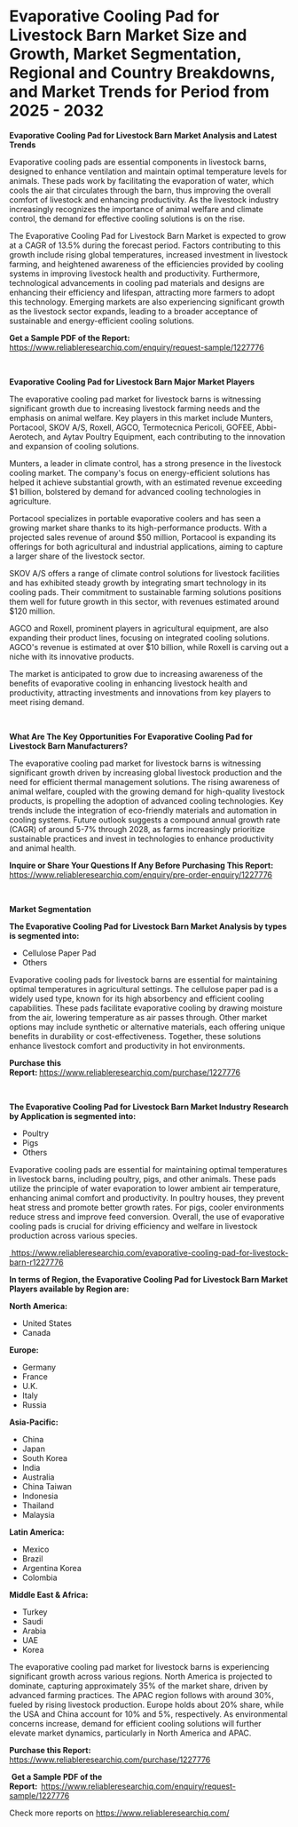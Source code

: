 <p><h1>Evaporative Cooling Pad for Livestock Barn Market Size and Growth, Market Segmentation, Regional and Country Breakdowns, and Market Trends for Period from 2025 -  2032</h1></p><p><strong>Evaporative Cooling Pad for Livestock Barn Market Analysis and Latest Trends</strong></p>
<p><p>Evaporative cooling pads are essential components in livestock barns, designed to enhance ventilation and maintain optimal temperature levels for animals. These pads work by facilitating the evaporation of water, which cools the air that circulates through the barn, thus improving the overall comfort of livestock and enhancing productivity. As the livestock industry increasingly recognizes the importance of animal welfare and climate control, the demand for effective cooling solutions is on the rise.</p><p>The Evaporative Cooling Pad for Livestock Barn Market is expected to grow at a CAGR of 13.5% during the forecast period. Factors contributing to this growth include rising global temperatures, increased investment in livestock farming, and heightened awareness of the efficiencies provided by cooling systems in improving livestock health and productivity. Furthermore, technological advancements in cooling pad materials and designs are enhancing their efficiency and lifespan, attracting more farmers to adopt this technology. Emerging markets are also experiencing significant growth as the livestock sector expands, leading to a broader acceptance of sustainable and energy-efficient cooling solutions.</p></p>
<p><strong>Get a Sample PDF of the Report:&nbsp;</strong> <a href="https://www.reliableresearchiq.com/enquiry/request-sample/1227776?utm_campaign=2443&utm_medium=2&utm_source=Github&utm_content=ia&utm_term=30032025&utm_id=evaporative-cooling-pad-for-livestock-barn">https://www.reliableresearchiq.com/enquiry/request-sample/1227776</a></p>
<p>&nbsp;</p>
<p><strong>Evaporative Cooling Pad for Livestock Barn Major Market Players</strong></p>
<p><p>The evaporative cooling pad market for livestock barns is witnessing significant growth due to increasing livestock farming needs and the emphasis on animal welfare. Key players in this market include Munters, Portacool, SKOV A/S, Roxell, AGCO, Termotecnica Pericoli, GOFEE, Abbi-Aerotech, and Aytav Poultry Equipment, each contributing to the innovation and expansion of cooling solutions.</p><p>Munters, a leader in climate control, has a strong presence in the livestock cooling market. The company's focus on energy-efficient solutions has helped it achieve substantial growth, with an estimated revenue exceeding $1 billion, bolstered by demand for advanced cooling technologies in agriculture.</p><p>Portacool specializes in portable evaporative coolers and has seen a growing market share thanks to its high-performance products. With a projected sales revenue of around $50 million, Portacool is expanding its offerings for both agricultural and industrial applications, aiming to capture a larger share of the livestock sector.</p><p>SKOV A/S offers a range of climate control solutions for livestock facilities and has exhibited steady growth by integrating smart technology in its cooling pads. Their commitment to sustainable farming solutions positions them well for future growth in this sector, with revenues estimated around $120 million.</p><p>AGCO and Roxell, prominent players in agricultural equipment, are also expanding their product lines, focusing on integrated cooling solutions. AGCO's revenue is estimated at over $10 billion, while Roxell is carving out a niche with its innovative products.</p><p>The market is anticipated to grow due to increasing awareness of the benefits of evaporative cooling in enhancing livestock health and productivity, attracting investments and innovations from key players to meet rising demand.</p></p>
<p>&nbsp;</p>
<p><strong>What Are The Key Opportunities For Evaporative Cooling Pad for Livestock Barn Manufacturers?</strong></p>
<p><p>The evaporative cooling pad market for livestock barns is witnessing significant growth driven by increasing global livestock production and the need for efficient thermal management solutions. The rising awareness of animal welfare, coupled with the growing demand for high-quality livestock products, is propelling the adoption of advanced cooling technologies. Key trends include the integration of eco-friendly materials and automation in cooling systems. Future outlook suggests a compound annual growth rate (CAGR) of around 5-7% through 2028, as farms increasingly prioritize sustainable practices and invest in technologies to enhance productivity and animal health.</p></p>
<p><strong>Inquire or Share Your Questions If Any Before Purchasing This Report:</strong> <a href="https://www.reliableresearchiq.com/enquiry/pre-order-enquiry/1227776?utm_campaign=2443&utm_medium=2&utm_source=Github&utm_content=ia&utm_term=30032025&utm_id=evaporative-cooling-pad-for-livestock-barn">https://www.reliableresearchiq.com/enquiry/pre-order-enquiry/1227776</a></p>
<p>&nbsp;</p>
<p><strong>Market Segmentation</strong></p>
<p><strong>The Evaporative Cooling Pad for Livestock Barn Market Analysis by types is segmented into:</strong></p>
<p><ul><li>Cellulose Paper Pad</li><li>Others</li></ul></p>
<p><p>Evaporative cooling pads for livestock barns are essential for maintaining optimal temperatures in agricultural settings. The cellulose paper pad is a widely used type, known for its high absorbency and efficient cooling capabilities. These pads facilitate evaporative cooling by drawing moisture from the air, lowering temperature as air passes through. Other market options may include synthetic or alternative materials, each offering unique benefits in durability or cost-effectiveness. Together, these solutions enhance livestock comfort and productivity in hot environments.</p></p>
<p><strong>Purchase this Report:&nbsp;</strong><a href="https://www.reliableresearchiq.com/purchase/1227776?utm_campaign=2443&utm_medium=2&utm_source=Github&utm_content=ia&utm_term=30032025&utm_id=evaporative-cooling-pad-for-livestock-barn">https://www.reliableresearchiq.com/purchase/1227776</a></p>
<p>&nbsp;</p>
<p><strong>The Evaporative Cooling Pad for Livestock Barn Market Industry Research by Application is segmented into:</strong></p>
<p><ul><li>Poultry</li><li>Pigs</li><li>Others</li></ul></p>
<p><p>Evaporative cooling pads are essential for maintaining optimal temperatures in livestock barns, including poultry, pigs, and other animals. These pads utilize the principle of water evaporation to lower ambient air temperature, enhancing animal comfort and productivity. In poultry houses, they prevent heat stress and promote better growth rates. For pigs, cooler environments reduce stress and improve feed conversion. Overall, the use of evaporative cooling pads is crucial for driving efficiency and welfare in livestock production across various species.</p></p>
<p><a href="https://www.reliableresearchiq.com/evaporative-cooling-pad-for-livestock-barn-r1227776?utm_campaign=2443&utm_medium=2&utm_source=Github&utm_content=ia&utm_term=30032025&utm_id=evaporative-cooling-pad-for-livestock-barn">&nbsp;https://www.reliableresearchiq.com/evaporative-cooling-pad-for-livestock-barn-r1227776</a></p>
<p><strong>In terms of Region, the Evaporative Cooling Pad for Livestock Barn Market Players available by Region are:</strong></p>
<p>
    <p> <strong> North America: </strong>
        <ul>
            <li>United States</li>
            <li>Canada</li>
        </ul>
        </p> 
    <p> <strong> Europe: </strong>
        <ul>
            <li>Germany</li>
            <li>France</li>
            <li>U.K.</li>
            <li>Italy</li>
            <li>Russia</li>
        </ul>
        </p> 
    <p> <strong> Asia-Pacific: </strong>
        <ul>
            <li>China</li>
            <li>Japan</li>
            <li>South Korea</li>
            <li>India</li>
            <li>Australia</li>
            <li>China Taiwan</li>
            <li>Indonesia</li>
            <li>Thailand</li>
            <li>Malaysia</li>
        </ul>
        </p> 
    <p> <strong> Latin America: </strong>
        <ul>
            <li>Mexico</li>
            <li>Brazil</li>
            <li>Argentina Korea</li>
            <li>Colombia</li>
        </ul>
        </p> 
    <p> <strong> Middle East & Africa: </strong>
        <ul>
            <li>Turkey</li>
            <li>Saudi</li>
            <li>Arabia</li>
            <li>UAE</li>
            <li>Korea</li>
        </ul>
    </p>
    </p>
<p><p>The evaporative cooling pad market for livestock barns is experiencing significant growth across various regions. North America is projected to dominate, capturing approximately 35% of the market share, driven by advanced farming practices. The APAC region follows with around 30%, fueled by rising livestock production. Europe holds about 20% share, while the USA and China account for 10% and 5%, respectively. As environmental concerns increase, demand for efficient cooling solutions will further elevate market dynamics, particularly in North America and APAC.</p></p>
<p><strong>Purchase this Report: </strong><a href="https://www.reliableresearchiq.com/purchase/1227776?utm_campaign=2443&utm_medium=2&utm_source=Github&utm_content=ia&utm_term=30032025&utm_id=evaporative-cooling-pad-for-livestock-barn">https://www.reliableresearchiq.com/purchase/1227776</a></p>
<p>&nbsp;<strong>Get a Sample PDF of the Report:&nbsp;&nbsp;</strong><a href="https://www.reliableresearchiq.com/enquiry/request-sample/1227776?utm_campaign=2443&utm_medium=2&utm_source=Github&utm_content=ia&utm_term=30032025&utm_id=evaporative-cooling-pad-for-livestock-barn">https://www.reliableresearchiq.com/enquiry/request-sample/1227776</a></p>
<p><strong></strong></p>
<p>Check more reports on <a href="https://www.reliableresearchiq.com/?utm_campaign=2443&utm_medium=2&utm_source=Github&utm_content=ia&utm_term=30032025&utm_id=evaporative-cooling-pad-for-livestock-barn">https://www.reliableresearchiq.com/</a></p>